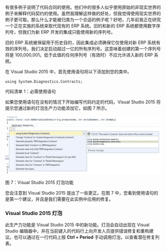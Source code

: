 有很多例子说明了代码合同的使用。他们中的很多人似乎使用原始的非现实世界的例子来解释代码契约的使用。虽然我理解这样做的好处，但我觉得使用现实世界的例子更可取。那么什么才能被归类为一个合适的例子呢？好吧，几年前我正在研究一个正在实施的系统来取代现有的 ERP 系统。旧的和新的 ERP 系统都使用数字序列号，但我们为新 ERP 开发的集成只能使用新的序列号。

旧的 ERP 系统被保留用于历史目的，因此集成必须确保它仅使用对新 ERP 系统有效的序列号。我们决定启动超过一亿的所有序列号。这意味着创建的第一个序列号将是 100,000,001。低于此值的任何序列号（有效时）不应允许进入新的 ERP 系统。

在 Visual Studio 2015 中，首先使用语句将以下添加到您的类中。

```
using System.Diagnostics.Contracts;

```

代码清单 1：必需使用语句

如果您使用语句在没有的情况下开始编写代码约定的代码，Visual Studio 2015 将提示您通过新的灯泡生产力功能添加它，如图 7 所示。

![](img/00010.jpeg)

图 7：Visual Studio 2015 灯泡功能

您会注意到 Visual Studio 2015 提出了一些更正。在图 7 中，您看到使用语句的是第一个建议，并且是我们需要在此实例中应用的修复。

### Visual Studio 2015 灯泡

此生产力功能是 Visual Studio 2015 中的新功能。灯泡会自动出现在 Visual Studio 编辑器中，并在当前键入的代码行上向开发人员提供错误修复和重构建议。也可以通过在一行代码上按 **Ctrl + Period** 手动调用灯泡，以查看潜在修复列表。